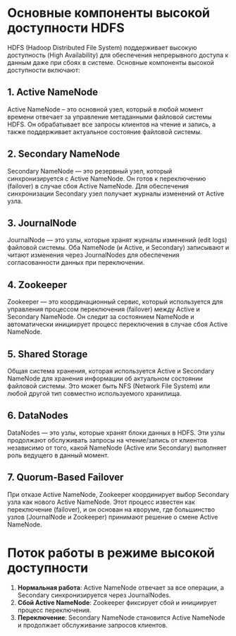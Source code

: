# Основные компоненты высокой доступности HDFS

HDFS (Hadoop Distributed File System) поддерживает высокую доступность (High Availability) для обеспечения непрерывного доступа к данным даже при сбоях в системе. Основные компоненты высокой доступности включают:

## 1. **Active NameNode**
   Active NameNode – это основной узел, который в любой момент времени отвечает за управление метаданными файловой системы HDFS. Он обрабатывает все запросы клиентов на чтение и запись, а также поддерживает актуальное состояние файловой системы.

## 2. **Secondary NameNode**
   Secondary NameNode — это резервный узел, который синхронизируется с Active NameNode. Он готов к переключению (failover) в случае сбоя Active NameNode. Для обеспечения синхронизации Secondary узел получает журналы изменений от Active узла.

## 3. **JournalNode**
   JournalNode — это узлы, которые хранят журналы изменений (edit logs) файловой системы. Оба NameNode (и Active, и Secondary) записывают и читают изменения через JournalNodes для обеспечения согласованности данных при переключении.

## 4. **Zookeeper**
   Zookeeper — это координационный сервис, который используется для управления процессом переключения (failover) между Active и Secondary NameNode. Он следит за состоянием NameNode и автоматически инициирует процесс переключения в случае сбоя Active NameNode.

## 5. **Shared Storage**
   Общая система хранения, которая используется Active и Secondary NameNode для хранения информации об актуальном состоянии файловой системы. Это может быть NFS (Network File System) или любой другой тип совместно используемого хранилища.

## 6. **DataNodes**
   DataNodes — это узлы, которые хранят блоки данных в HDFS. Эти узлы продолжают обслуживать запросы на чтение/запись от клиентов независимо от того, какой NameNode (Active или Secondary) выполняет роль ведущего в данный момент.

## 7. **Quorum-Based Failover**
   При отказе Active NameNode, Zookeeper координирует выбор Secondary узла как нового Active NameNode. Этот процесс известен как переключение (failover), и он основан на кворуме, где большинство узлов (JournalNode и Zookeeper) принимают решение о смене Active NameNode.

# Поток работы в режиме высокой доступности
1. **Нормальная работа**: Active NameNode отвечает за все операции, а Secondary синхронизируется через JournalNodes.
2. **Сбой Active NameNode**: Zookeeper фиксирует сбой и инициирует процесс переключения.
3. **Переключение**: Secondary NameNode становится Active NameNode и продолжает обслуживание запросов клиентов.


